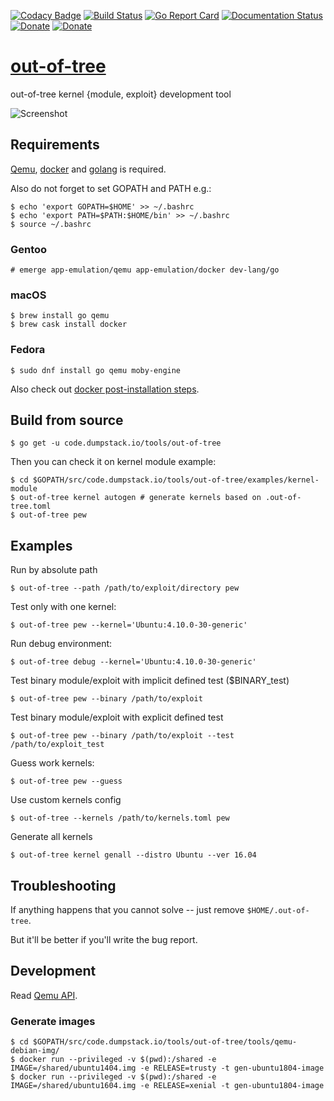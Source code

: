 [![Codacy Badge](https://api.codacy.com/project/badge/Grade/aba4aad2046b4d1a9a99cf98e22c018b)](https://app.codacy.com/app/jollheef/out-of-tree?utm_source=github.com&utm_medium=referral&utm_content=jollheef/out-of-tree&utm_campaign=Badge_Grade_Dashboard)
[![Build Status](https://travis-ci.org/jollheef/out-of-tree.svg?branch=master)](https://travis-ci.org/jollheef/out-of-tree)
[![Go Report Card](https://goreportcard.com/badge/code.dumpstack.io/tools/out-of-tree)](https://goreportcard.com/report/code.dumpstack.io/tools/out-of-tree)
[![Documentation Status](https://readthedocs.org/projects/out-of-tree/badge/?version=latest)](https://out-of-tree.readthedocs.io/en/latest/?badge=latest)
[![Donate](https://img.shields.io/badge/donate-paypal-green.svg)](https://www.paypal.com/cgi-bin/webscr?cmd=_s-xclick&hosted_button_id=R8W2UQPZ5X5JE&source=url)
[![Donate](https://img.shields.io/badge/donate-bitcoin-green.svg)](https://blockchair.com/bitcoin/address/bc1q23fyuq7kmngrgqgp6yq9hk8a5q460f39m8nv87)

# [out-of-tree](https://out-of-tree.io)

out-of-tree kernel {module, exploit} development tool

![Screenshot](https://cloudflare-ipfs.com/ipfs/Qmb88fgdDjbWkxz91sWsgmoZZNfVThnCtj37u3mF2s3T3T)

## Requirements

[Qemu](https://www.qemu.org), [docker](https://docker.com) and [golang](https://golang.org) is required.

Also do not forget to set GOPATH and PATH e.g.:

    $ echo 'export GOPATH=$HOME' >> ~/.bashrc
    $ echo 'export PATH=$PATH:$HOME/bin' >> ~/.bashrc
    $ source ~/.bashrc

### Gentoo

    # emerge app-emulation/qemu app-emulation/docker dev-lang/go

### macOS

    $ brew install go qemu
    $ brew cask install docker

### Fedora

    $ sudo dnf install go qemu moby-engine

Also check out [docker post-installation steps](https://docs.docker.com/install/linux/linux-postinstall/).

## Build from source

    $ go get -u code.dumpstack.io/tools/out-of-tree

Then you can check it on kernel module example:

    $ cd $GOPATH/src/code.dumpstack.io/tools/out-of-tree/examples/kernel-module
    $ out-of-tree kernel autogen # generate kernels based on .out-of-tree.toml
    $ out-of-tree pew

## Examples

Run by absolute path

    $ out-of-tree --path /path/to/exploit/directory pew

Test only with one kernel:

    $ out-of-tree pew --kernel='Ubuntu:4.10.0-30-generic'

Run debug environment:

    $ out-of-tree debug --kernel='Ubuntu:4.10.0-30-generic'

Test binary module/exploit with implicit defined test ($BINARY_test)

    $ out-of-tree pew --binary /path/to/exploit

Test binary module/exploit with explicit defined test

    $ out-of-tree pew --binary /path/to/exploit --test /path/to/exploit_test

Guess work kernels:

    $ out-of-tree pew --guess

Use custom kernels config

    $ out-of-tree --kernels /path/to/kernels.toml pew

Generate all kernels

    $ out-of-tree kernel genall --distro Ubuntu --ver 16.04


## Troubleshooting

If anything happens that you cannot solve -- just remove `$HOME/.out-of-tree`.

But it'll be better if you'll write the bug report.

## Development

Read [Qemu API](qemu/README.md).

### Generate images

    $ cd $GOPATH/src/code.dumpstack.io/tools/out-of-tree/tools/qemu-debian-img/
    $ docker run --privileged -v $(pwd):/shared -e IMAGE=/shared/ubuntu1404.img -e RELEASE=trusty -t gen-ubuntu1804-image
    $ docker run --privileged -v $(pwd):/shared -e IMAGE=/shared/ubuntu1604.img -e RELEASE=xenial -t gen-ubuntu1804-image
